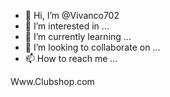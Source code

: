 - 👋 Hi, I’m @Vivanco702
- 👀 I’m interested in ...
- 🌱 I’m currently learning ...
- 💞️ I’m looking to collaborate on ...
- 📫 How to reach me ...

<!---
Vivanco702/Vivanco702 is a ✨ special ✨ repository because its `README.md` (https://docs.google.com/document/d/1EpMGREe1WuBgSAVdXOYCW3tDab045OOKmfJkdDqCg00/edit?usp=drivesdk) appears on your GitHub profile.
You can click the Preview link to take a look at your changes.
--->
Www.Clubshop.com
